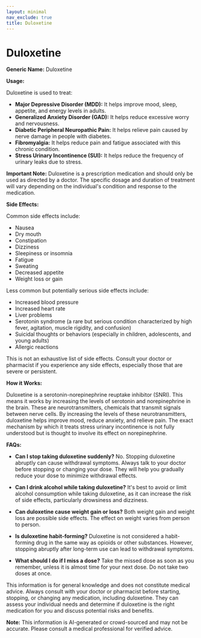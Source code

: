 ```yaml
---
layout: minimal
nav_exclude: true
title: Duloxetine
---
```


# Duloxetine

**Generic Name:** Duloxetine

**Usage:**

Duloxetine is used to treat:

* **Major Depressive Disorder (MDD):**  It helps improve mood, sleep, appetite, and energy levels in adults.
* **Generalized Anxiety Disorder (GAD):** It helps reduce excessive worry and nervousness.
* **Diabetic Peripheral Neuropathic Pain:** It helps relieve pain caused by nerve damage in people with diabetes.
* **Fibromyalgia:** It helps reduce pain and fatigue associated with this chronic condition.
* **Stress Urinary Incontinence (SUI):**  It helps reduce the frequency of urinary leaks due to stress.


**Important Note:** Duloxetine is a prescription medication and should only be used as directed by a doctor.  The specific dosage and duration of treatment will vary depending on the individual's condition and response to the medication.


**Side Effects:**

Common side effects include:

* Nausea
* Dry mouth
* Constipation
* Dizziness
* Sleepiness or insomnia
* Fatigue
* Sweating
* Decreased appetite
* Weight loss or gain


Less common but potentially serious side effects include:

* Increased blood pressure
* Increased heart rate
* Liver problems
* Serotonin syndrome (a rare but serious condition characterized by high fever, agitation, muscle rigidity, and confusion)
* Suicidal thoughts or behaviors (especially in children, adolescents, and young adults)
* Allergic reactions


This is not an exhaustive list of side effects.  Consult your doctor or pharmacist if you experience any side effects, especially those that are severe or persistent.


**How it Works:**

Duloxetine is a serotonin-norepinephrine reuptake inhibitor (SNRI).  This means it works by increasing the levels of serotonin and norepinephrine in the brain.  These are neurotransmitters, chemicals that transmit signals between nerve cells.  By increasing the levels of these neurotransmitters, duloxetine helps improve mood, reduce anxiety, and relieve pain.  The exact mechanism by which it treats stress urinary incontinence is not fully understood but is thought to involve its effect on norepinephrine.


**FAQs:**

* **Can I stop taking duloxetine suddenly?** No.  Stopping duloxetine abruptly can cause withdrawal symptoms.  Always talk to your doctor before stopping or changing your dose.  They will help you gradually reduce your dose to minimize withdrawal effects.

* **Can I drink alcohol while taking duloxetine?**  It's best to avoid or limit alcohol consumption while taking duloxetine, as it can increase the risk of side effects, particularly drowsiness and dizziness.

* **Can duloxetine cause weight gain or loss?**  Both weight gain and weight loss are possible side effects.  The effect on weight varies from person to person.

* **Is duloxetine habit-forming?** Duloxetine is not considered a habit-forming drug in the same way as opioids or other substances. However, stopping abruptly after long-term use can lead to withdrawal symptoms.

* **What should I do if I miss a dose?** Take the missed dose as soon as you remember, unless it is almost time for your next dose. Do not take two doses at once.


This information is for general knowledge and does not constitute medical advice.  Always consult with your doctor or pharmacist before starting, stopping, or changing any medication, including duloxetine.  They can assess your individual needs and determine if duloxetine is the right medication for you and discuss potential risks and benefits.


**Note:** This information is AI-generated or crowd-sourced and may not be accurate. Please consult a medical professional for verified advice.